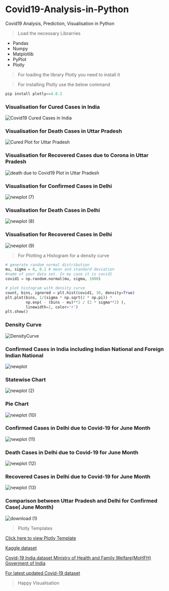 # Covid19-Analysis-in-Python
Covid19 Analysis, Prediction, Visualisation in Python

>Load the necessary Librarries

  * Pandas
  * Numpy
  * Matplotlib
  * PyPlot
  * Plotly

> For loading the library Plotly you need to install it

> For installing Plotly use the below command

```Python
pip install plotly==4.8.2
```
### Visualisation for Cured Cases in India

![Covid19 Cured Cases in India](https://user-images.githubusercontent.com/30586187/86510756-37043c00-be10-11ea-9388-6d4721b620ae.png)

### Visualisation for Death Cases in Uttar Pradesh

![Cured Plot for Uttar Pradesh](https://user-images.githubusercontent.com/30586187/86510900-acbcd780-be11-11ea-929a-85d967081df5.png)

### Visualisation for Recovered Cases due to Corona in Uttar Pradesh

![death due to Covid19 Plot in Uttar Pradesh](https://user-images.githubusercontent.com/30586187/86510904-c0683e00-be11-11ea-81d4-1334fb414d4e.png)

### Visualisation for Confirmed Cases in Delhi
![newplot (7)](https://user-images.githubusercontent.com/30586187/86582005-9d1ec980-bf9e-11ea-9e5e-8fc133da1cd1.png)

### Visualisation for Death Cases in Delhi
![newplot (8)](https://user-images.githubusercontent.com/30586187/86582016-9ee88d00-bf9e-11ea-9dc3-8152b8aa5a0c.png)

### Visualisation for Recovered Cases in Delhi
![newplot (9)](https://user-images.githubusercontent.com/30586187/86582020-9f812380-bf9e-11ea-9b81-9b9d2191dac3.png)

>For Plotting a Histogram for a density curve

```Python
# generate random normal distribution
mu, sigma = 0, 0.1 # mean and standard deviation
#name of your data set. In my case it is covid1
covid1 = np.random.normal(mu, sigma, 1000)

# plot histogram with density curve 
count, bins, ignored = plt.hist(covid1, 30, density=True)
plt.plot(bins, 1/(sigma * np.sqrt(2 * np.pi)) *
         np.exp( - (bins - mu)**2 / (2 * sigma**2) ), 
         linewidth=2, color='r')
plt.show()
```
### Density Curve

![DensityCurve](https://user-images.githubusercontent.com/30586187/86511065-1ee1ec00-be13-11ea-8fd0-98652d94c912.png)


### Confirmed Cases in India including Indian National and Foreign Indian National

![newplot](https://user-images.githubusercontent.com/30586187/86515419-5a41e200-be36-11ea-99df-b6d5c97a95a3.png)

### Statewise Chart

![newplot (2)](https://user-images.githubusercontent.com/30586187/86515422-5f9f2c80-be36-11ea-9280-5ad88b541686.png)

###  Pie Chart 
![newplot (10)](https://user-images.githubusercontent.com/30586187/86897572-3841ab80-c125-11ea-93fa-36629b3d27ae.png)

### Confirmed Cases in Delhi due to Covid-19 for June Month
![newplot (11)](https://user-images.githubusercontent.com/30586187/86897577-3972d880-c125-11ea-80d7-cdc023811097.png)

### Death Cases in Delhi due to Covid-19 for June Month
![newplot (12)](https://user-images.githubusercontent.com/30586187/86897584-3bd53280-c125-11ea-8051-a5f3af88441b.png)

### Recovered Cases in Delhi due to Covid-19 for June Month 
![newplot (13)](https://user-images.githubusercontent.com/30586187/86897587-3d065f80-c125-11ea-84b1-575b7f143280.png)

### Comparison between Uttar Pradesh and Delhi for Confirmed Case( June Month)
![download (1)](https://user-images.githubusercontent.com/30586187/87289588-78849d80-c51a-11ea-8842-e9a3ccae60e1.png)


> Plotly Templates

[Click here to view Plotly Template](https://plotly.com/python/templates/)

[Kaggle dataset](https://www.kaggle.com/sudalairajkumar/covid19-in-india)

[Covid-19 India dataset Ministry of Health and Family Welfare(MoHFH) Goverment of India](https://www.mohfw.gov.in/)

[For latest updated Covid-19 dataset](https://api.covid19india.org/csv/)


> Happy Visualisation 
